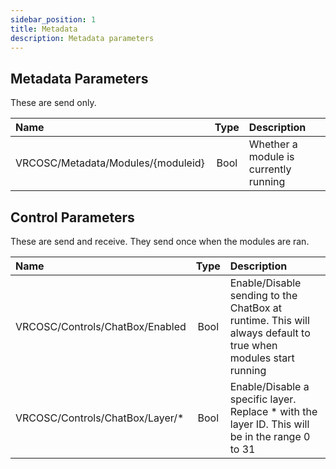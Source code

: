 ```yaml
---
sidebar_position: 1
title: Metadata
description: Metadata parameters
---
```


## Metadata Parameters

These are send only.

| Name | Type | Description |
| :--- | :--: | :-- |
| VRCOSC/Metadata/Modules/\{moduleid\} | Bool | Whether a module is currently running |

## Control Parameters

These are send and receive. They send once when the modules are ran.

| Name | Type | Description |
| :--- | :--: | :-- |
| VRCOSC/Controls/ChatBox/Enabled | Bool | Enable/Disable sending to the ChatBox at runtime. This will always default to true when modules start running |
| VRCOSC/Controls/ChatBox/Layer/* | Bool | Enable/Disable a specific layer. Replace * with the layer ID. This will be in the range 0 to 31 |